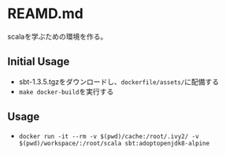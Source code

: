 # REAMD.md

scalaを学ぶための環境を作る。

## Initial Usage

* sbt-1.3.5.tgzをダウンロードし、`dockerfile/assets/`に配備する
* `make docker-build`を実行する

## Usage

* `docker run -it --rm -v $(pwd)/cache:/root/.ivy2/ -v $(pwd)/workspace/:/root/scala sbt:adoptopenjdk8-alpine`
